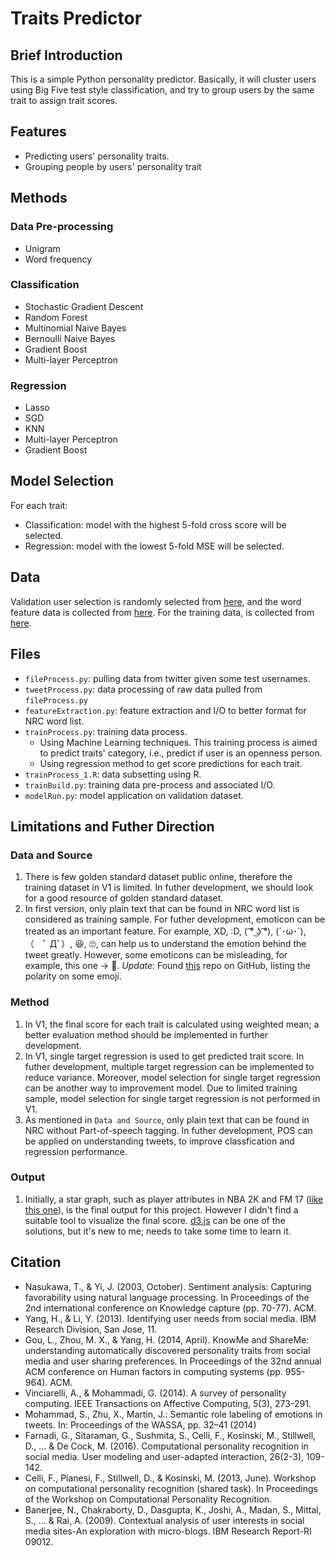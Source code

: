 # Traits Predictor

## Brief Introduction

This is a simple Python personality predictor. Basically, it will cluster users using Big Five test style classification, and try to group users by the same trait to assign trait scores.

## Features
- Predicting users' personality traits.
- Grouping people by users' personality trait

## Methods

### Data Pre-processing

- Unigram
- Word frequency

### Classification

- Stochastic Gradient Descent
- Random Forest
- Multinomial Naive Bayes
- Bernoulli Naive Bayes
- Gradient Boost
- Multi-layer Perceptron

### Regression

- Lasso 
- SGD 
- KNN
- Multi-layer Perceptron 
- Gradient Boost

## Model Selection

For each trait:
- Classification: model with the highest 5-fold cross score will be selected.
- Regression: model with the lowest 5-fold MSE will be selected.


## Data

Validation user selection is randomly selected from [here](http://friendorfollow.com/twitter/most-followers/), and the word feature data is collected from [here](https://github.com/mhbashari/NRC-Persian-Lexicon). For the training data, is collected from [here](http://mypersonality.org/wiki/doku.php?id=download_databases).



## Files
- ```fileProcess.py```: pulling data from twitter given some test usernames.
- ```tweetProcess.py```: data processing of raw data pulled from ```fileProcess.py```
- ```featureExtraction.py```: feature extraction and I/O to better format for NRC word list.
- ```trainProcess.py```: training data process.
	- Using Machine Learning techniques. This training process is aimed to predict traits' category, i.e., predict if user is an openness person.
	- Using regression method to get score predictions for each trait.
- ```trainProcess_1.R```: data subsetting using R.
- ```trainBuild.py```: training data pre-process and associated I/O.
- ```modelRun.py```: model application on validation dataset.

## Limitations and Futher Direction

### Data and Source

1. There is few golden standard dataset public online, therefore the training dataset in V1 is limited. In futher development, we should look for a good resource of golden standard dataset.
2. In first version, only plain text that can be found in NRC word list is considered as training sample. For futher development, emoticon can be treated as an important feature. For example, XD, :D, ( ͡° ͜ʖ ͡°), (´･ω･`),（　ﾟ Дﾟ）, 😆, 🙄, can help us to understand the emotion behind the tweet greatly. However, some emoticons can be misleading, for example, this one → 🙂. *Update*: Found [this](https://github.com/wooorm/emoji-emotion) repo on GitHub, listing the polarity on some emoji.

### Method

1. In V1, the final score for each trait is calculated using weighted mean; a better evaluation method should be implemented in further development. 
2. In V1, single target regression is used to get predicted trait score. In futher development, multiple target regression can be implemented to reduce variance. Moreover, model selection for single target regression can be another way to improvement model. Due to limited training sample, model selection for single target regression is not performed in V1.
3. As mentioned in ```Data and Source```, only plain text that can be found in NRC without Part-of-speech tagging. In futher development, POS can be applied on understanding tweets, to improve classfication and regression performance.

### Output

1. Initially, a star graph, such as player attributes in NBA 2K and FM 17 ([like this one](https://cdn.pbrd.co/images/1mCEPr5r.png)), is the final output for this project. However I didn't find a suitable tool to visualize the final score. [d3.js](https://github.com/d3/d3) can be one of the solutions, but it's new to me; needs to take some time to learn it.
 


## Citation
- Nasukawa, T., & Yi, J. (2003, October). Sentiment analysis: Capturing favorability using natural language processing. In Proceedings of the 2nd international conference on Knowledge capture (pp. 70-77). ACM.
- Yang, H., & Li, Y. (2013). Identifying user needs from social media. IBM Research Division, San Jose, 11.
- Gou, L., Zhou, M. X., & Yang, H. (2014, April). KnowMe and ShareMe: understanding automatically discovered personality traits from social media and user sharing preferences. In Proceedings of the 32nd annual ACM conference on Human factors in computing systems (pp. 955-964). ACM.
- Vinciarelli, A., & Mohammadi, G. (2014). A survey of personality computing. IEEE Transactions on Affective Computing, 5(3), 273-291.
- Mohammad, S., Zhu, X., Martin, J.: Semantic role labeling of emotions in tweets. In: Proceedings of the WASSA, pp. 32–41 (2014)
- Farnadi, G., Sitaraman, G., Sushmita, S., Celli, F., Kosinski, M., Stillwell, D., ... & De Cock, M. (2016). Computational personality recognition in social media. User modeling and user-adapted interaction, 26(2-3), 109-142.
- Celli, F., Pianesi, F., Stillwell, D., & Kosinski, M. (2013, June). Workshop on computational personality recognition (shared task). In Proceedings of the Workshop on Computational Personality Recognition.
- Banerjee, N., Chakraborty, D., Dasgupta, K., Joshi, A., Madan, S., Mittal, S., ... & Rai, A. (2009). Contextual analysis of user interests in social media sites-An exploration with micro-blogs. IBM Research Report-RI 09012.

